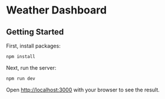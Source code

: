 # Weather Dashboard

## Getting Started

First, install packages:

```bash
npm install
```

Next, run the server:

```bash
npm run dev
```

Open [http://localhost:3000](http://localhost:3000) with your browser to see the result.
